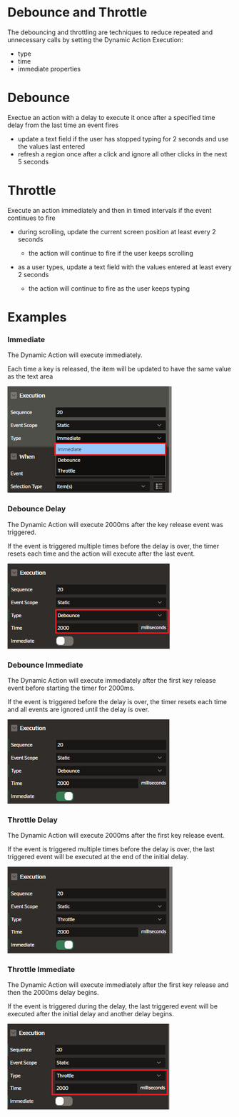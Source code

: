 # Debounce and Throttle

The debouncing and throttling are techniques to reduce repeated and unnecessary calls by setting the Dynamic Action Execution:

- type
- time
- immediate properties

# Debounce

Exectue an action with a delay to execute it once after a specified time delay from the last time an event fires

- update a text field if the user has stopped typing for 2 seconds and use the values last entered
- refresh a region once after a click and ignore all other clicks in the next 5 seconds

# Throttle

Execute an action immediately and then in timed intervals if the event continues to fire

- during scrolling, update the current screen position at least every 2 seconds

  - the action will continue to fire if the user keeps scrolling

- as a user types, update a text field with the values entered at least every 2 seconds
  - the action will continue to fire as the user keeps typing

# Examples

### Immediate

The Dynamic Action will execute immediately.

Each time a key is released, the item will be updated to have the same value as the text area

![Execute Immediate](images/execute_immediate.png)

### Debounce Delay

The Dynamic Action will execute 2000ms after the key release event was triggered.

If the event is triggered multiple times before the delay is over, the timer resets each time and the action will execute after the last event.

![Debounce Delay](images/execute_debounce_delay.png)

### Debounce Immediate

The Dynamic Action will execute immediately after the first key release event before starting the timer for 2000ms.

If the event is triggered before the delay is over, the timer resets each time and all events are ignored until the delay is over.

![Debounce Immediate](images/execute_debounce_immediate.png)

### Throttle Delay

The Dynamic Action will execute 2000ms after the first key release event.

If the event is triggered multiple times before the delay is over, the last triggered event will be executed at the end of the initial delay.

![Debounce Delay](images/execute_throttle_delay.png)

### Throttle Immediate

The Dynamic Action will execute immediately after the first key release and then the 2000ms delay begins.

If the event is triggered during the delay, the last triggered event will be executed after the initial delay and another delay begins.

![Debounce Immediate](images/execute_throttle_immediate.png)
